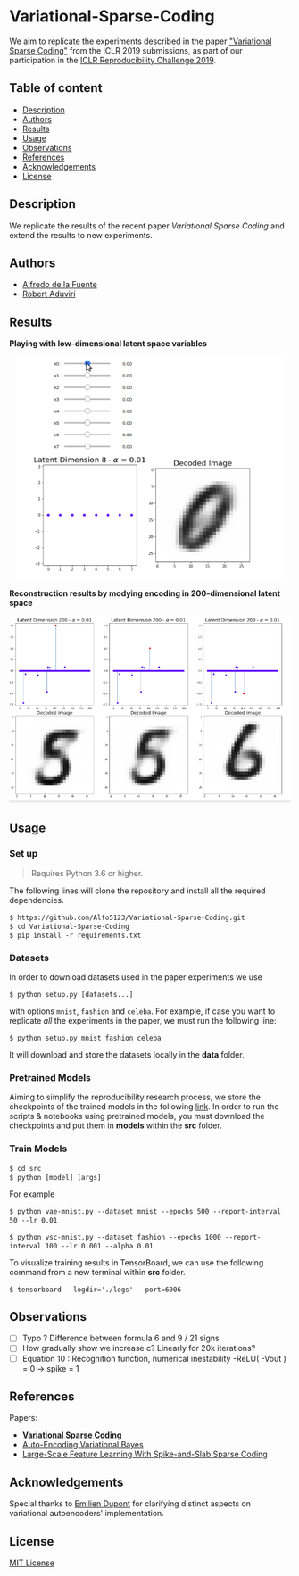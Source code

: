 # Variational-Sparse-Coding

We aim to replicate the experiments described in the paper ["Variational Sparse Coding"](https://openreview.net/forum?id=SkeJ6iR9Km) from the ICLR 2019 submissions, as part of our participation in the  [ICLR Reproducibility Challenge 2019](https://reproducibility-challenge.github.io/iclr_2019/).


## Table of content
- [Description](#description)
- [Authors](#authors)
- [Results](#results)
- [Usage](#usage)
- [Observations](#observations)
- [References](#references)
- [Acknowledgements](#acknowledgements)
- [License](#license)

## Description 

We replicate the results of the recent paper *Variational Sparse Coding* and extend the results to new experiments.

## Authors

 - [Alfredo de la Fuente](https://alfo5123.github.io/)
 - [Robert Aduviri](https://github.com/Robert-Alonso)

## Results

**Playing with low-dimensional latent space variables**

<div align="center">
 <img src="src/results/latent8alpha001.gif" height="400px">
</div>

**Reconstruction results by modying encoding in 200-dimensional latent space**

![](src/results/latent200_alpha001_ex1.png) 

## Usage

### Set up

>Requires Python 3.6 or higher.

The following lines will clone the repository and install all the required dependencies.

```
$ https://github.com/Alfo5123/Variational-Sparse-Coding.git
$ cd Variational-Sparse-Coding
$ pip install -r requirements.txt
```

### Datasets

In order to download datasets used in the paper experiments we use
```
$ python setup.py [datasets...]
```

with options `mnist`, `fashion` and `celeba`. For example, if case you want to replicate *all* the experiments in the paper, we must run the following line:

```
$ python setup.py mnist fashion celeba
```

It will download and store the datasets locally in the **data** folder. 

### Pretrained Models

Aiming to simplify the reproducibility research process, we store the checkpoints of the trained models in the following [link](https://drive.google.com/open?id=1rW02-rpQxAk9yLco8OTMFzFI28o-qOQI). In order to run the scripts & notebooks using pretrained models, you must download the checkpoints and put them in **models** within the **src** folder.

### Train Models 

```
$ cd src
$ python [model] [args] 
```

For example

```
$ python vae-mnist.py --dataset mnist --epochs 500 --report-interval 50 --lr 0.01 
```

```
$ python vsc-mnist.py --dataset fashion --epochs 1000 --report-interval 100 --lr 0.001 --alpha 0.01
```

To visualize training results in TensorBoard, we can use the following command from a new terminal within **src** folder. 

```
$ tensorboard --logdir='./logs' --port=6006
```


## Observations
- [ ] Typo ? Difference between formula 6 and 9 / 21 signs
- [ ] How gradually show we increase c? Linearly for 20k iterations?
- [ ] Equation 10 : Recognition function,  numerical inestability -ReLU( -Vout ) = 0 -> spike = 1 

## References

Papers:
- **[Variational Sparse Coding](https://openreview.net/pdf?id=SkeJ6iR9Km)**
- [Auto-Encoding Variational Bayes](https://arxiv.org/pdf/1312.6114.pdf)
- [Large-Scale Feature Learning With Spike-and-Slab Sparse Coding](https://arxiv.org/pdf/1206.6407.pdf)

## Acknowledgements 

Special thanks to [Emilien Dupont](https://github.com/EmilienDupont) for clarifying distinct aspects on variational autoencoders' implementation. 

## License
[MIT License](https://github.com/Alfo5123/Variational-Sparse-Coding/blob/master/LICENSE)

